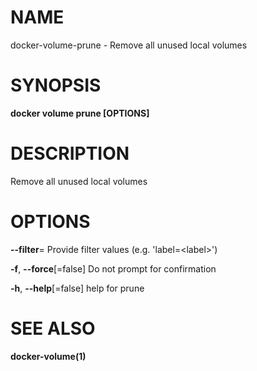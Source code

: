 # NAME

docker-volume-prune - Remove all unused local volumes

# SYNOPSIS

**docker volume prune \[OPTIONS\]**

# DESCRIPTION

Remove all unused local volumes

# OPTIONS

**--filter**= Provide filter values (e.g. 'label=&lt;label&gt;')

**-f**, **--force**\[=false\] Do not prompt for confirmation

**-h**, **--help**\[=false\] help for prune

# SEE ALSO

**docker-volume(1)**

